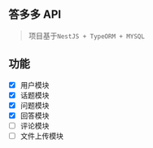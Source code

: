## 答多多 API

> 项目基于`NestJS + TypeORM + MYSQL`

## 功能

- [x] 用户模块
- [x] 话题模块
- [x] 问题模块
- [x] 回答模块
- [ ] 评论模块
- [ ] 文件上传模块
